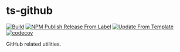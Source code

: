 # ts-github
[![Build](https://github.com/infrastructure-blocks/ts-github/actions/workflows/build.yml/badge.svg)](https://github.com/infrastructure-blocks/ts-github/actions/workflows/build.yml)
[![NPM Publish Release From Label](https://github.com/infrastructure-blocks/ts-github/actions/workflows/npm-publish-release-from-label.yml/badge.svg)](https://github.com/infrastructure-blocks/ts-github/actions/workflows/npm-publish-release-from-label.yml)
[![Update From Template](https://github.com/infrastructure-blocks/ts-github/actions/workflows/update-from-template.yml/badge.svg)](https://github.com/infrastructure-blocks/ts-github/actions/workflows/update-from-template.yml)
[![codecov](https://codecov.io/gh/infrastructure-blocks/ts-github/graph/badge.svg?token=TIRIYQLXT9)](https://codecov.io/gh/infrastructure-blocks/ts-github)

GitHub related utilities.
